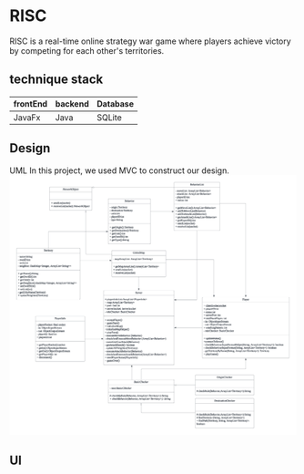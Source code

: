 # RISC
RISC is a real-time online strategy war game where players achieve victory by competing for each other's territories.



## technique stack

| frontEnd | backend | Database | 
| -------- | -------| ---------- |
| JavaFx | Java | SQLite |


## Design
UML
In this project, we used MVC to construct our design.
![UML](651UML.png)

## UI
